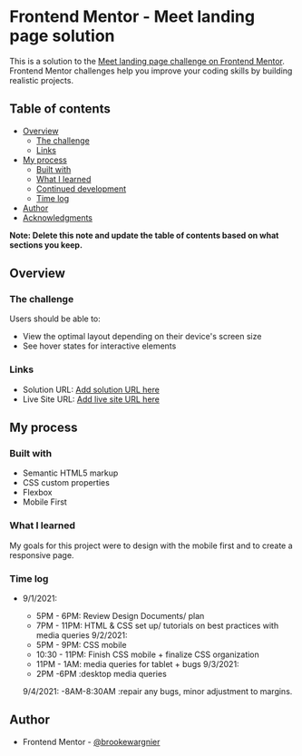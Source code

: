 # Frontend Mentor - Meet landing page solution

This is a solution to the [Meet landing page challenge on Frontend Mentor](https://www.frontendmentor.io/challenges/meet-landing-page-rbTDS6OUR). Frontend Mentor challenges help you improve your coding skills by building realistic projects.

## Table of contents

- [Overview](#overview)
  - [The challenge](#the-challenge)
  - [Links](#links)
- [My process](#my-process)
  - [Built with](#built-with)
  - [What I learned](#what-i-learned)
  - [Continued development](#continued-development)
  - [Time log](#time-log)
- [Author](#author)
- [Acknowledgments](#acknowledgments)

**Note: Delete this note and update the table of contents based on what sections you keep.**

## Overview

### The challenge

Users should be able to:

- View the optimal layout depending on their device's screen size
- See hover states for interactive elements



### Links

- Solution URL: [Add solution URL here](https://your-solution-url.com)
- Live Site URL: [Add live site URL here](https://your-live-site-url.com)

## My process

### Built with

- Semantic HTML5 markup
- CSS custom properties
- Flexbox
- Mobile First


### What I learned

My goals for this project were to design with the mobile first and to create a responsive page.


### Time log

- 9/1/2021:
    - 5PM - 6PM: Review Design Documents/ plan
    - 7PM - 11PM: HTML & CSS set up/ tutorials on best practices with media queries
  9/2/2021:
    - 5PM - 9PM: CSS mobile
    - 10:30 - 11PM: Finish CSS mobile + finalize CSS organization
    - 11PM - 1AM: media queries for tablet + bugs
  9/3/2021:
    - 2PM -6PM :desktop media queries

  9/4/2021:
    -8AM-8:30AM :repair any bugs, minor adjustment to margins.

## Author

- Frontend Mentor - [@brookewargnier](https://www.frontendmentor.io/profile/brookewargnier)
